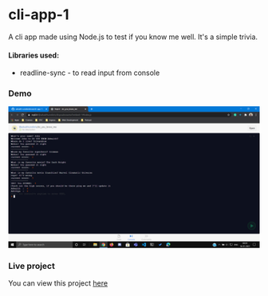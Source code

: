 # cli-app-1
A  cli app made using Node.js  to test if you know me well. It's a simple trivia.

#### Libraries used:
* readline-sync - to read input from console

### Demo

![screenshot](/do_you_know_me.png)

### Live project

You can view this project [here](https://repl.it/@advaithunnikris/doyouknowme?embed=1&output=1)
